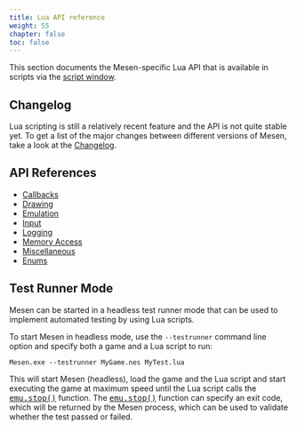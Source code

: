 ```yaml
---
title: Lua API reference
weight: 55
chapter: false
toc: false
---
```


This section documents the Mesen-specific Lua API that is available in scripts via the [script window](/debugging/scriptwindow.html).

## Changelog ##

Lua scripting is still a relatively recent feature and the API is not quite stable yet. To get a list of the major changes between different versions of Mesen, take a look at the [Changelog](/apireference/changelog.html).

## API References ##

* [Callbacks](/apireference/callbacks.html)
* [Drawing](/apireference/drawing.html)
* [Emulation](/apireference/emulation.html)
* [Input](/apireference/input.html)
* [Logging](/apireference/logging.html)
* [Memory Access](/apireference/memoryaccess.html)
* [Miscellaneous](/apireference/misc.html)
* [Enums](/apireference/enums.html)


## Test Runner Mode ##

Mesen can be started in a headless test runner mode that can be used to implement automated testing by using Lua scripts.  

To start Mesen in headless mode, use the `--testrunner` command line option and specify both a game and a Lua script to run:
```
Mesen.exe --testrunner MyGame.nes MyTest.lua
```

This will start Mesen (headless), load the game and the Lua script and start executing the game at maximum speed until the Lua script calls the <kbd>[emu.stop()](/apireference/emulation.html#stop)</kbd> function. The <kbd>[emu.stop()](/apireference/emulation.html#stop)</kbd> function can specify an exit code, which will be returned by the Mesen process, which can be used to validate whether the test passed or failed.